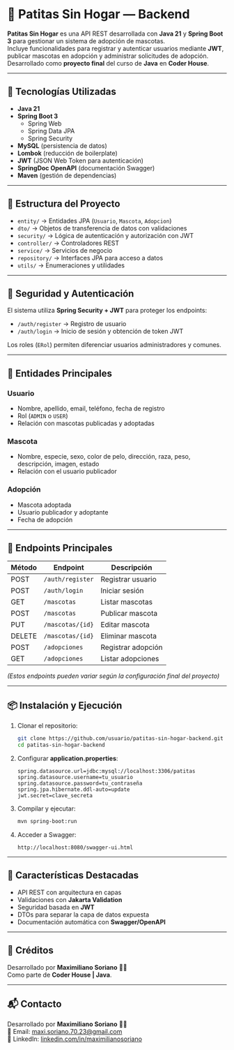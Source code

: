 # 🐾 Patitas Sin Hogar — Backend

**Patitas Sin Hogar** es una API REST desarrollada con **Java 21** y **Spring Boot 3** para gestionar un sistema de adopción de mascotas.  
Incluye funcionalidades para registrar y autenticar usuarios mediante **JWT**, publicar mascotas en adopción y administrar solicitudes de adopción.  
Desarrollado como **proyecto final** del curso de **Java** en **Coder House**.

---

## 🚀 Tecnologías Utilizadas

- **Java 21**
- **Spring Boot 3**
    - Spring Web
    - Spring Data JPA
    - Spring Security
- **MySQL** (persistencia de datos)
- **Lombok** (reducción de boilerplate)
- **JWT** (JSON Web Token para autenticación)
- **SpringDoc OpenAPI** (documentación Swagger)
- **Maven** (gestión de dependencias)

---

## 📂 Estructura del Proyecto

- `entity/` → Entidades JPA (`Usuario`, `Mascota`, `Adopcion`)
- `dto/` → Objetos de transferencia de datos con validaciones
- `security/` → Lógica de autenticación y autorización con JWT
- `controller/` → Controladores REST
- `service/` → Servicios de negocio
- `repository/` → Interfaces JPA para acceso a datos
- `utils/` → Enumeraciones y utilidades

---

## 🔐 Seguridad y Autenticación

El sistema utiliza **Spring Security + JWT** para proteger los endpoints:

- `/auth/register` → Registro de usuario
- `/auth/login` → Inicio de sesión y obtención de token JWT

Los roles (`ERol`) permiten diferenciar usuarios administradores y comunes.

---

## 🐶 Entidades Principales

### Usuario
- Nombre, apellido, email, teléfono, fecha de registro
- Rol (`ADMIN` o `USER`)
- Relación con mascotas publicadas y adoptadas

### Mascota
- Nombre, especie, sexo, color de pelo, dirección, raza, peso, descripción, imagen, estado
- Relación con el usuario publicador

### Adopción
- Mascota adoptada
- Usuario publicador y adoptante
- Fecha de adopción

---

## 📄 Endpoints Principales

| Método | Endpoint                | Descripción |
|--------|------------------------|-------------|
| POST   | `/auth/register`       | Registrar usuario |
| POST   | `/auth/login`          | Iniciar sesión |
| GET    | `/mascotas`            | Listar mascotas |
| POST   | `/mascotas`            | Publicar mascota |
| PUT    | `/mascotas/{id}`       | Editar mascota |
| DELETE | `/mascotas/{id}`       | Eliminar mascota |
| POST   | `/adopciones`          | Registrar adopción |
| GET    | `/adopciones`          | Listar adopciones |

*(Estos endpoints pueden variar según la configuración final del proyecto)*

---

## 📦 Instalación y Ejecución

1. Clonar el repositorio:
   ```bash
   git clone https://github.com/usuario/patitas-sin-hogar-backend.git
   cd patitas-sin-hogar-backend
   ```

2. Configurar **application.properties**:
   ```properties
   spring.datasource.url=jdbc:mysql://localhost:3306/patitas
   spring.datasource.username=tu_usuario
   spring.datasource.password=tu_contraseña
   spring.jpa.hibernate.ddl-auto=update
   jwt.secret=clave_secreta
   ```

3. Compilar y ejecutar:
   ```bash
   mvn spring-boot:run
   ```

4. Acceder a Swagger:
   ```
   http://localhost:8080/swagger-ui.html
   ```

---

## 📌 Características Destacadas

- API REST con arquitectura en capas
- Validaciones con **Jakarta Validation**
- Seguridad basada en **JWT**
- DTOs para separar la capa de datos expuesta
- Documentación automática con **Swagger/OpenAPI**

---

## 📜 Créditos

Desarrollado por **Maximiliano Soriano** 🧑‍💻  
Como parte de **Coder House | Java**.

---

## 📬 Contacto

Desarrollado por **Maximiliano Soriano** 🧑‍💻  
📧 Email: [maxi.soriano.70.23@gmail.com](mailto:maxi.soriano.70.23@gmail.com)  
🔗 LinkedIn: [linkedin.com/in/maximilianosoriano](https://www.linkedin.com/in/maximiliano-soriano/)
